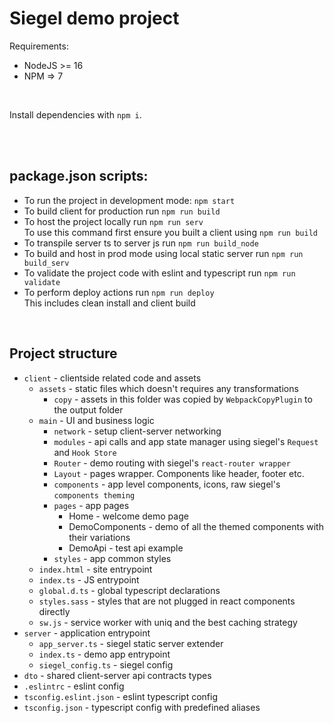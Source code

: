 # Siegel demo project

Requirements:
- NodeJS >= 16
- NPM => 7

<br />

Install dependencies with `npm i`.
<br /><br />


<br />

## package.json scripts:

- To run the project in development mode: `npm start`
- To build client for production run `npm run build`
- To host the project locally run `npm run serv`<br />
    To use this command first ensure you built a client using `npm run build`
- To transpile server ts to server js run `npm run build_node`
- To build and host in prod mode using local static server run `npm run build_serv`
- To validate the project code with eslint and typescript run `npm run validate`
- To perform deploy actions run `npm run deploy`<br />
    This includes clean install and client build


<br />

## Project structure

- `client` - clientside related code and assets
    - `assets` - static files which doesn't requires any transformations
        - `copy` - assets in this folder was copied by `WebpackCopyPlugin` to the output folder
    - `main` - UI and business logic
        - `network` - setup client-server networking
        - `modules` - api calls and app state manager using siegel's `Request` and `Hook Store`
        - `Router` - demo routing with siegel's `react-router wrapper`
        - `Layout` - pages wrapper. Components like header, footer etc.
        - `components` - app level components, icons, raw siegel's `components theming`
        - `pages` - app pages
            - Home - welcome demo page
            - DemoComponents - demo of all the themed components with their variations
            - DemoApi - test api example
        - `styles` - app common styles
    - `index.html` - site entrypoint
    - `index.ts` - JS entrypoint
    - `global.d.ts` - global typescript declarations
    - `styles.sass` - styles that are not plugged in react components directly
    - `sw.js` - service worker with uniq and the best caching strategy
- `server` - application entrypoint
    - `app_server.ts` -  siegel static server extender
    - `index.ts` - demo app entrypoint
    - `siegel_config.ts` - siegel config
- `dto` - shared client-server api contracts types
- `.eslintrc` - eslint config
- `tsconfig.eslint.json` - eslint typescript config
- `tsconfig.json` - typescript config with predefined aliases